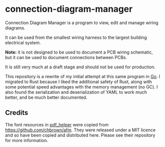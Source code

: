 # connection-diagram-manager


Connection Diagram Manager is a program to view, edit and manage wiring
diagrams.

It can be used from the smallest wiring harness to the largest building
electrical system.

**Note:** it is not designed to be used to document a PCB wiring schematic, but
it can be used to document connections between PCBs.


It is still very much at a draft stage and should not be used for production.

This repository is a rewrite of my initial attempt at this same program in
[Go](https://github.com/sww1235/connection-diagram-manager). I migrated to Rust
because I liked the additional safety of Rust, along with some potential speed
advantages with the memory management (no GC). I also found the serialization
and deserialization of YAML to work much better, and be much better documented.

## Credits

The font resources in [pdf\_helper](./src/pdf_helper/) were copied from <https://github.com/chbrown/afm>.
They were released under a MIT licence and so have been copied and distributed here.
Please see their repository for more information.
